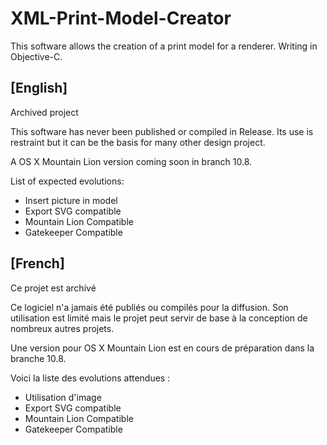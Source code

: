 XML-Print-Model-Creator
=======================

This software allows the creation of a print model for a renderer. Writing in Objective-C.

[English]
---------

Archived project

This software has never been published or compiled in Release. Its use is restraint but it can be the basis for many other design project.

A OS X Mountain Lion version coming soon in branch 10.8.

List of expected evolutions:
- Insert picture in model
- Export SVG compatible
- Mountain Lion Compatible
- Gatekeeper Compatible

[French]
--------

Ce projet est archivé

Ce logiciel n'a jamais été publiés ou compilés pour la diffusion. Son utilisation est limité mais le projet peut servir de base à la conception de nombreux autres projets.

Une version pour OS X Mountain Lion est en cours de préparation dans la branche 10.8.

Voici la liste des evolutions attendues :
- Utilisation d'image
- Export SVG compatible
- Mountain Lion Compatible
- Gatekeeper Compatible

